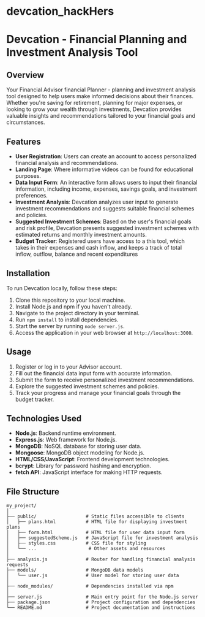 # devcation_hackHers
# Devcation - Financial Planning and Investment Analysis Tool

## Overview

Your Financial Advisor financial Planner - planning and investment analysis tool designed to help users make informed decisions about their finances. Whether you're saving for retirement, planning for major expenses, or looking to grow your wealth through investments, Devcation provides valuable insights and recommendations tailored to your financial goals and circumstances.

## Features

- **User Registration**: Users can create an account to access personalized financial analysis and recommendations.
- **Landing Page**: Where informative videos can be found for educational purposes.
- **Data Input Form**: An interactive form allows users to input their financial information, including income, expenses, savings goals, and investment preferences.
- **Investment Analysis**: Devcation analyzes user input to generate investment recommendations and suggests suitable financial schemes and policies.
- **Suggested Investment Schemes**: Based on the user's financial goals and risk profile, Devcation presents suggested investment schemes with estimated returns and monthly investment amounts.
- **Budget Tracker**: Registered users have access to a this tool, which takes in their expenses and cash inflow, and keeps a track of total inflow, outflow, balance and recent expenditures

## Installation

To run Devcation locally, follow these steps:

1. Clone this repository to your local machine.
2. Install Node.js and npm if you haven't already.
3. Navigate to the project directory in your terminal.
4. Run `npm install` to install dependencies.
5. Start the server by running `node server.js`.
6. Access the application in your web browser at `http://localhost:3000`.

## Usage

1. Register or log in to your Advisor account.
2. Fill out the financial data input form with accurate information.
3. Submit the form to receive personalized investment recommendations.
4. Explore the suggested investment schemes and policies.
5. Track your progress and manage your financial goals through the budget tracker.

## Technologies Used

- **Node.js**: Backend runtime environment.
- **Express.js**: Web framework for Node.js.
- **MongoDB**: NoSQL database for storing user data.
- **Mongoose**: MongoDB object modeling for Node.js.
- **HTML/CSS/JavaScript**: Frontend development technologies.
- **bcrypt**: Library for password hashing and encryption.
- **fetch API**: JavaScript interface for making HTTP requests.

## File Structure

```
my_project/
│
├── public/                  # Static files accessible to clients
│   ├── plans.html           # HTML file for displaying investment plans
│   ├── form.html            # HTML file for user data input form
│   ├── suggestedScheme.js   # JavaScript file for investment analysis
│   ├── styles.css           # CSS file for styling
│   └── ...                   # Other assets and resources
│
├── analysis.js              # Router for handling financial analysis requests
├── models/                  # MongoDB data models
│   └── user.js              # User model for storing user data
│
├── node_modules/            # Dependencies installed via npm
│
├── server.js                # Main entry point for the Node.js server
├── package.json             # Project configuration and dependencies
└── README.md                # Project documentation and instructions
```

